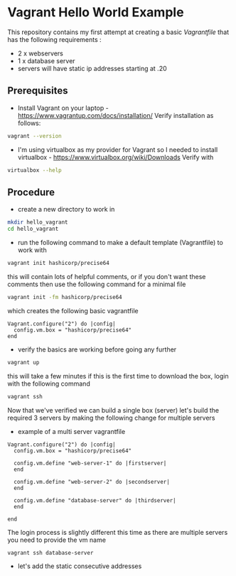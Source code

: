 # Vagrant Hello World Example
This repository contains my first attempt at creating a basic _Vagrantfile_ that has the following requirements :

 - 2 x webservers
 - 1 x database server
 - servers will have static ip addresses starting at .20

## Prerequisites
 - Install Vagrant on your laptop - https://www.vagrantup.com/docs/installation/ 
 Verify installation as follows:
 ``` bash
 vagrant --version
 ```
 - I'm using virtualbox as my provider for Vagrant so I needed to install virtualbox - https://www.virtualbox.org/wiki/Downloads
 Verify with
 ``` bash
 virtualbox --help
 ```

## Procedure
 - create a new directory to work in
 ``` bash
 mkdir hello_vagrant
 cd hello_vagrant
 ```
 - run the following command to make a default template (Vagrantfile) to work with
 ``` bash
vagrant init hashicorp/precise64
 ```
   this will contain lots of helpful comments, or if you don't want these comments then use the following command for a minimal file
``` bash
vagrant init -fm hashicorp/precise64
```
which creates the following basic vagrantfile
``` vagrantfile
Vagrant.configure("2") do |config|
  config.vm.box = "hashicorp/precise64"
end
```
- verify the basics are working before going any further
``` bash
vagrant up
```
this will take a few minutes if this is the first time to download the box, login with the following command
``` bash
vagrant ssh
```
Now that we've verified we can build a single box (server) let's build the required 3 servers by making the following change for multiple servers
 - example of a multi server vagrantfile
``` vagrantfile
Vagrant.configure("2") do |config|
  config.vm.box = "hashicorp/precise64"

  config.vm.define "web-server-1" do |firstserver|
  end

  config.vm.define "web-server-2" do |secondserver|
  end

  config.vm.define "database-server" do |thirdserver|
  end

end
```
The login process is slightly different this time as there are multiple servers you need to provide the vm name 
``` bash
vagrant ssh database-server 
```
 - let's add the static consecutive addresses
